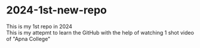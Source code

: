 # 2024-1st-new-repo
This is my 1st repo in 2024<br>
This is my attepmt to learn the GitHub with the help of watching 1 shot video of "Apna College"<br>
